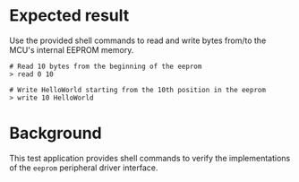 Expected result
===============

Use the provided shell commands to read and write bytes from/to the MCU's
internal EEPROM memory.

    # Read 10 bytes from the beginning of the eeprom
    > read 0 10

    # Write HelloWorld starting from the 10th position in the eeprom
    > write 10 HelloWorld

Background
==========

This test application provides shell commands to verify the implementations of
the `eeprom` peripheral driver interface.
